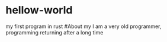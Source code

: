 # hellow-world
my first program in rust
#About my
I am a very old programmer, programming returning after a long time
